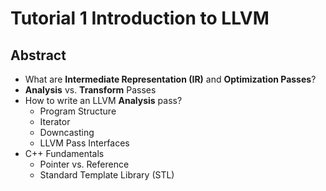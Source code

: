 # Tutorial 1 Introduction to LLVM

## Abstract

- What are **Intermediate Representation (IR)** and **Optimization Passes**?
- **Analysis** vs. **Transform** Passes
- How to write an LLVM **Analysis** pass?
  - Program Structure
  - Iterator
  - Downcasting
  - LLVM Pass Interfaces
- C++ Fundamentals
  - Pointer vs. Reference
  - Standard Template Library (STL)
